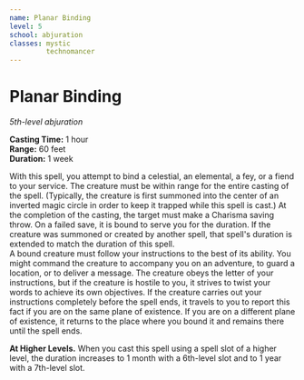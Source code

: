 ```yaml
---
name: Planar Binding
level: 5
school: abjuration
classes: mystic
         technomancer
---
```


# Planar Binding 
_5th-level abjuration_

**Casting Time:** 1 hour    
**Range:** 60 feet    
**Duration:** 1 week

With this spell, you attempt to bind a celestial, an elemental, a fey, or a fiend to your service. The creature must be within range for the entire casting of the spell. (Typically, the creature is first summoned into the center of an inverted magic circle in order to keep it trapped while this spell is cast.) At the completion of the casting, the target must make a Charisma saving throw. On a failed save, it is bound to serve you for the duration. If the creature was summoned or created by another spell, that spell's duration is extended to match the duration of this spell.    
A bound creature must follow your instructions to the best of its ability. You might command the creature to accompany you on an adventure, to guard a location, or to deliver a message. The creature obeys the letter of your instructions, but if the creature is hostile to you, it strives to twist your words to achieve its own objectives. If the creature carries out your instructions completely before the spell ends, it travels to you to report this fact if you are on the same plane of existence. If you are on a different plane of existence, it returns to the place where you bound it and remains there until the spell ends. 

**At Higher Levels.** When you cast this spell using a spell slot of a higher level, the duration increases to 1 month with a 6th-level slot and to 1 year with a 7th-level slot.
